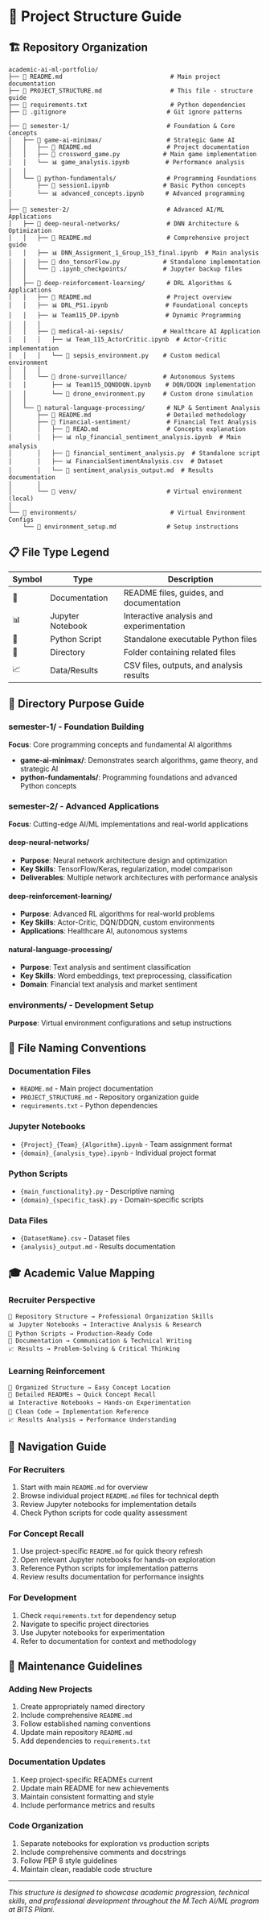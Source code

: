 # 📁 Project Structure Guide

## 🏗️ Repository Organization

```
academic-ai-ml-portfolio/
├── 📄 README.md                              # Main project documentation
├── 📄 PROJECT_STRUCTURE.md                   # This file - structure guide
├── 📄 requirements.txt                       # Python dependencies
├── 📄 .gitignore                            # Git ignore patterns
│
├── 📁 semester-1/                           # Foundation & Core Concepts
│   ├── 📁 game-ai-minimax/                  # Strategic Game AI
│   │   ├── 📄 README.md                     # Project documentation
│   │   ├── 🐍 crossword_game.py            # Main game implementation
│   │   └── 📊 game_analysis.ipynb          # Performance analysis
│   │
│   └── 📁 python-fundamentals/              # Programming Foundations
│       ├── 📄 session1.ipynb               # Basic Python concepts
│       └── 📊 advanced_concepts.ipynb      # Advanced programming
│
├── 📁 semester-2/                           # Advanced AI/ML Applications
│   ├── 📁 deep-neural-networks/             # DNN Architecture & Optimization
│   │   ├── 📄 README.md                     # Comprehensive project guide
│   │   ├── 📊 DNN_Assignment_1_Group_153_final.ipynb  # Main analysis
│   │   ├── 🐍 dnn_tensorFlow.py            # Standalone implementation
│   │   └── 📁 .ipynb_checkpoints/          # Jupyter backup files
│   │
│   ├── 📁 deep-reinforcement-learning/      # DRL Algorithms & Applications
│   │   ├── 📄 README.md                     # Project overview
│   │   ├── 📊 DRL_PS1.ipynb                # Foundational concepts
│   │   ├── 📊 Team115_DP.ipynb             # Dynamic Programming
│   │   │
│   │   ├── 📁 medical-ai-sepsis/           # Healthcare AI Application
│   │   │   ├── 📊 Team_115_ActorCritic.ipynb  # Actor-Critic implementation
│   │   │   └── 🐍 sepsis_environment.py    # Custom medical environment
│   │   │
│   │   └── 📁 drone-surveillance/          # Autonomous Systems
│   │       ├── 📊 Team115_DQNDDQN.ipynb    # DQN/DDQN implementation
│   │       └── 🐍 drone_environment.py     # Custom drone simulation
│   │
│   └── 📁 natural-language-processing/      # NLP & Sentiment Analysis
│       ├── 📄 README.md                     # Detailed methodology
│       ├── 📁 financial-sentiment/          # Financial Text Analysis
│       │   ├── 📄 READ.md                   # Concepts explanation
│       │   ├── 📊 nlp_financial_sentiment_analysis.ipynb  # Main analysis
│       │   ├── 🐍 financial_sentiment_analysis.py  # Standalone script
│       │   ├── 📊 FinancialSentimentAnalysis.csv  # Dataset
│       │   └── 📄 sentiment_analysis_output.md  # Results documentation
│       │
│       └── 📁 venv/                         # Virtual environment (local)
│
└── 📁 environments/                          # Virtual Environment Configs
    └── 📄 environment_setup.md              # Setup instructions
```

## 📋 File Type Legend

| Symbol | Type | Description |
|--------|------|-------------|
| 📄 | Documentation | README files, guides, and documentation |
| 📊 | Jupyter Notebook | Interactive analysis and experimentation |
| 🐍 | Python Script | Standalone executable Python files |
| 📁 | Directory | Folder containing related files |
| 📈 | Data/Results | CSV files, outputs, and analysis results |

## 🎯 Directory Purpose Guide

### **semester-1/** - Foundation Building
**Focus**: Core programming concepts and fundamental AI algorithms

- **game-ai-minimax/**: Demonstrates search algorithms, game theory, and strategic AI
- **python-fundamentals/**: Programming foundations and advanced Python concepts

### **semester-2/** - Advanced Applications
**Focus**: Cutting-edge AI/ML implementations and real-world applications

#### **deep-neural-networks/**
- **Purpose**: Neural network architecture design and optimization
- **Key Skills**: TensorFlow/Keras, regularization, model comparison
- **Deliverables**: Multiple network architectures with performance analysis

#### **deep-reinforcement-learning/**
- **Purpose**: Advanced RL algorithms for real-world problems
- **Key Skills**: Actor-Critic, DQN/DDQN, custom environments
- **Applications**: Healthcare AI, autonomous systems

#### **natural-language-processing/**
- **Purpose**: Text analysis and sentiment classification
- **Key Skills**: Word embeddings, text preprocessing, classification
- **Domain**: Financial text analysis and market sentiment

### **environments/** - Development Setup
**Purpose**: Virtual environment configurations and setup instructions

## 🔧 File Naming Conventions

### **Documentation Files**
- `README.md` - Main project documentation
- `PROJECT_STRUCTURE.md` - Repository organization guide
- `requirements.txt` - Python dependencies

### **Jupyter Notebooks**
- `{Project}_{Team}_{Algorithm}.ipynb` - Team assignment format
- `{domain}_{analysis_type}.ipynb` - Individual project format

### **Python Scripts**
- `{main_functionality}.py` - Descriptive naming
- `{domain}_{specific_task}.py` - Domain-specific scripts

### **Data Files**
- `{DatasetName}.csv` - Dataset files
- `{analysis}_output.md` - Results documentation

## 🎓 Academic Value Mapping

### **Recruiter Perspective**
```
📁 Repository Structure → Professional Organization Skills
📊 Jupyter Notebooks → Interactive Analysis & Research
🐍 Python Scripts → Production-Ready Code
📄 Documentation → Communication & Technical Writing
📈 Results → Problem-Solving & Critical Thinking
```

### **Learning Reinforcement**
```
📁 Organized Structure → Easy Concept Location
📄 Detailed READMEs → Quick Concept Recall
📊 Interactive Notebooks → Hands-on Experimentation
🐍 Clean Code → Implementation Reference
📈 Results Analysis → Performance Understanding
```

## 🚀 Navigation Guide

### **For Recruiters**
1. Start with main `README.md` for overview
2. Browse individual project `README.md` files for technical depth
3. Review Jupyter notebooks for implementation details
4. Check Python scripts for code quality assessment

### **For Concept Recall**
1. Use project-specific `README.md` for quick theory refresh
2. Open relevant Jupyter notebooks for hands-on exploration
3. Reference Python scripts for implementation patterns
4. Review results documentation for performance insights

### **For Development**
1. Check `requirements.txt` for dependency setup
2. Navigate to specific project directories
3. Use Jupyter notebooks for experimentation
4. Refer to documentation for context and methodology

## 🔄 Maintenance Guidelines

### **Adding New Projects**
1. Create appropriately named directory
2. Include comprehensive `README.md`
3. Follow established naming conventions
4. Update main repository `README.md`
5. Add dependencies to `requirements.txt`

### **Documentation Updates**
1. Keep project-specific READMEs current
2. Update main README for new achievements
3. Maintain consistent formatting and style
4. Include performance metrics and results

### **Code Organization**
1. Separate notebooks for exploration vs production scripts
2. Include comprehensive comments and docstrings
3. Follow PEP 8 style guidelines
4. Maintain clean, readable code structure

---

*This structure is designed to showcase academic progression, technical skills, and professional development throughout the M.Tech AI/ML program at BITS Pilani.*